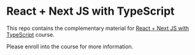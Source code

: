 # React + Next JS with TypeScript

This repo contains the complementary material for [React + Next JS with TypeScript](https://www.udemy.com/course/react-and-next-js-with-typescript/?referralCode=7202184A1E57C3DCA8B2) course.

Please enroll into the course for more information.
